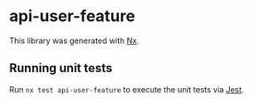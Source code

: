 # api-user-feature

This library was generated with [Nx](https://nx.dev).

## Running unit tests

Run `nx test api-user-feature` to execute the unit tests via [Jest](https://jestjs.io).
